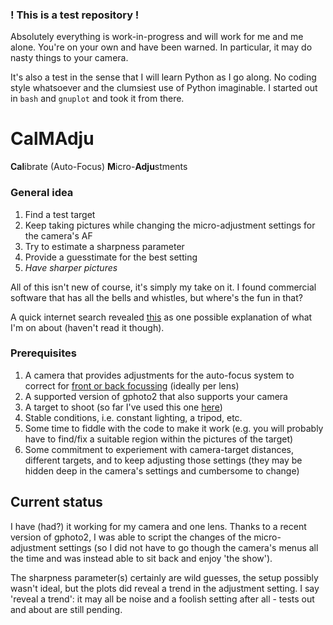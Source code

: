 ### ! This is a test repository !
Absolutely everything is work-in-progress and will work for me and me alone.
You're on your own and have been warned.
In particular, it may do nasty things to your camera.

It's also a test in the sense that I will learn Python as I go along. No coding style whatsoever and the clumsiest use of Python imaginable. I started out in `bash` and `gnuplot` and took it from there.

# CalMAdju
**Cal**ibrate (Auto-Focus) **M**icro-**Adju**stments

### General idea
1. Find a test target
2. Keep taking pictures while changing the micro-adjustment settings for the camera's AF
3. Try to estimate a sharpness parameter
4. Provide a guesstimate for the best setting
5. *Have sharper pictures*

All of this isn't new of course, it's simply my take on it. I found commercial software that has all the bells and whistles, but where's the fun in that?

A quick internet search revealed [this](http://www.picturecorrect.com/tips/how-to-recalibrate-your-cameras-focus/) as one possible explanation of what I'm on about (haven't read it though). 

### Prerequisites
1. A camera that provides adjustments for the auto-focus system to correct for [front or back focussing](https://photo.stackexchange.com/questions/14437/what-do-frontfocus-and-backfocus-mean)
   (ideally per lens)
2. A supported version of gphoto2 that also supports your camera
3. A target to shoot
   (so far I've used this one [here](http://www.graphics.cornell.edu/~westin/misc/res-chart.html))
4. Stable conditions, i.e. constant lighting, a tripod, etc.
5. Some time to fiddle with the code to make it work
   (e.g. you will probably have to find/fix a suitable region within the pictures of the target)
6. Some commitment to experiement with camera-target distances, different targets, and to keep adjusting those settings (they may be hidden deep in the camera's settings and cumbersome to change)

## Current status
I have (had?) it working for my camera and one lens. Thanks to a recent version of gphoto2, I was able to script the changes of the micro-adjustment settings (so I did not have to go though the camera's menus all the time and was instead able to sit back and enjoy 'the show').

The sharpness parameter(s) certainly are wild guesses, the setup possibly wasn't ideal, but the plots did reveal a trend in the adjustment setting. I say 'reveal a trend': it may all be noise and a foolish setting after all - tests out and about are still pending.
